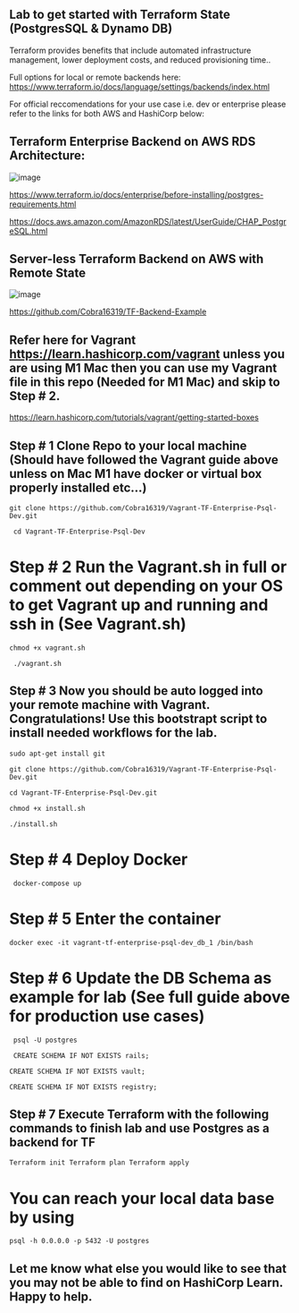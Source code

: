 ## Lab to get started with Terraform State (PostgresSQL & Dynamo DB)

Terraform provides benefits that include automated infrastructure management, lower deployment costs, and reduced provisioning time..

Full options for local or remote backends here: https://www.terraform.io/docs/language/settings/backends/index.html

For official reccomendations for your use case i.e. dev or enterprise please refer to the links for both AWS and HashiCorp below:

## Terraform Enterprise Backend on AWS RDS Architecture:

![image](https://user-images.githubusercontent.com/46206055/126203097-9f0e09e5-030a-4c94-b107-90567c8efa92.png)

https://www.terraform.io/docs/enterprise/before-installing/postgres-requirements.html

https://docs.aws.amazon.com/AmazonRDS/latest/UserGuide/CHAP_PostgreSQL.html


## Server-less Terraform Backend on AWS with Remote State

![image](https://user-images.githubusercontent.com/46206055/126203443-da1159ba-bccc-4b08-be1d-fc092cd55e1f.png)

https://github.com/Cobra16319/TF-Backend-Example


##  Refer here for Vagrant https://learn.hashicorp.com/vagrant unless you are using M1 Mac then you can use my Vagrant file in this repo (Needed for M1 Mac) and skip to Step # 2. 


https://learn.hashicorp.com/tutorials/vagrant/getting-started-boxes


##  Step # 1 Clone Repo to your local machine (Should have followed the Vagrant guide above unless on Mac M1 have docker or virtual box properly installed etc...)

``
git clone https://github.com/Cobra16319/Vagrant-TF-Enterprise-Psql-Dev.git 
``

`` 
cd Vagrant-TF-Enterprise-Psql-Dev 
`` 

#  Step # 2 Run the Vagrant.sh in full or comment out depending on your OS to get Vagrant up and running and ssh in (See Vagrant.sh)

``
chmod +x vagrant.sh
``

`` 
./vagrant.sh
``


## Step # 3 Now you should be auto logged into your remote machine with Vagrant. Congratulations! Use this bootstrapt script to install needed workflows for the lab.  

``
sudo apt-get install git
``

``
git clone https://github.com/Cobra16319/Vagrant-TF-Enterprise-Psql-Dev.git
``

``
cd Vagrant-TF-Enterprise-Psql-Dev.git
``


``
chmod +x install.sh
``

``
./install.sh
``


#  Step # 4 Deploy Docker 

`` 
docker-compose up 
`` 

#  Step # 5 Enter the container 

``
docker exec -it vagrant-tf-enterprise-psql-dev_db_1 /bin/bash
``

#  Step # 6 Update the DB Schema as example for lab (See full guide above for production use cases)

`` 
psql -U postgres
``

`` 
CREATE SCHEMA IF NOT EXISTS rails;
``

``
CREATE SCHEMA IF NOT EXISTS vault;
``

``
CREATE SCHEMA IF NOT EXISTS registry;
``

##  Step # 7 Execute Terraform with the following commands to finish lab and use Postgres as a backend for TF

``
Terraform init
Terraform plan
Terraform apply
``

# You can reach your local data base by using 

``
psql -h 0.0.0.0 -p 5432 -U postgres
``



## Let me know what else you would like to see that you may not be able to find on HashiCorp Learn. Happy to help. 






